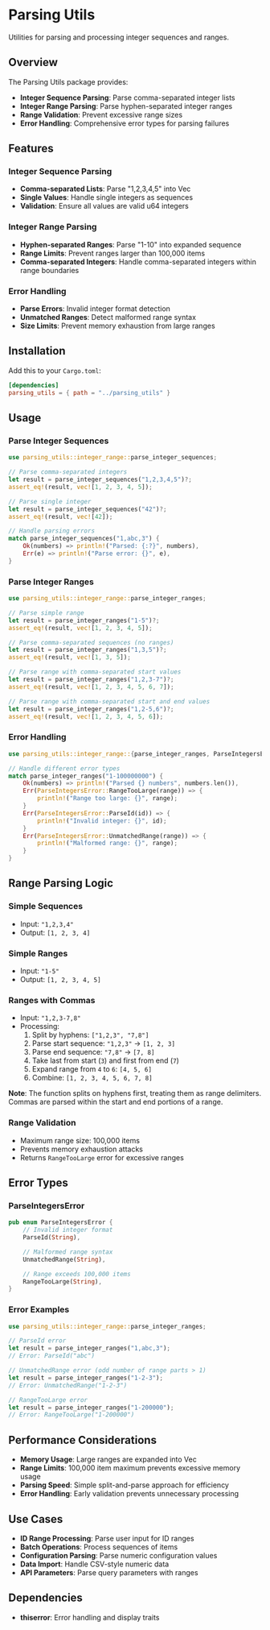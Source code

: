# Parsing Utils

Utilities for parsing and processing integer sequences and ranges.

## Overview

The Parsing Utils package provides:

- **Integer Sequence Parsing**: Parse comma-separated integer lists
- **Integer Range Parsing**: Parse hyphen-separated integer ranges
- **Range Validation**: Prevent excessive range sizes
- **Error Handling**: Comprehensive error types for parsing failures

## Features

### Integer Sequence Parsing

- **Comma-separated Lists**: Parse "1,2,3,4,5" into Vec<u64>
- **Single Values**: Handle single integers as sequences
- **Validation**: Ensure all values are valid u64 integers

### Integer Range Parsing

- **Hyphen-separated Ranges**: Parse "1-10" into expanded sequence
- **Range Limits**: Prevent ranges larger than 100,000 items
- **Comma-separated Integers**: Handle comma-separated integers within range boundaries

### Error Handling

- **Parse Errors**: Invalid integer format detection
- **Unmatched Ranges**: Detect malformed range syntax
- **Size Limits**: Prevent memory exhaustion from large ranges

## Installation

Add this to your `Cargo.toml`:

```toml
[dependencies]
parsing_utils = { path = "../parsing_utils" }
```

## Usage

### Parse Integer Sequences

```rust
use parsing_utils::integer_range::parse_integer_sequences;

// Parse comma-separated integers
let result = parse_integer_sequences("1,2,3,4,5")?;
assert_eq!(result, vec![1, 2, 3, 4, 5]);

// Parse single integer
let result = parse_integer_sequences("42")?;
assert_eq!(result, vec![42]);

// Handle parsing errors
match parse_integer_sequences("1,abc,3") {
    Ok(numbers) => println!("Parsed: {:?}", numbers),
    Err(e) => println!("Parse error: {}", e),
}
```

### Parse Integer Ranges

```rust
use parsing_utils::integer_range::parse_integer_ranges;

// Parse simple range
let result = parse_integer_ranges("1-5")?;
assert_eq!(result, vec![1, 2, 3, 4, 5]);

// Parse comma-separated sequences (no ranges)
let result = parse_integer_ranges("1,3,5")?;
assert_eq!(result, vec![1, 3, 5]);

// Parse range with comma-separated start values
let result = parse_integer_ranges("1,2,3-7")?;
assert_eq!(result, vec![1, 2, 3, 4, 5, 6, 7]);

// Parse range with comma-separated start and end values
let result = parse_integer_ranges("1,2-5,6")?;
assert_eq!(result, vec![1, 2, 3, 4, 5, 6]);
```

### Error Handling

```rust
use parsing_utils::integer_range::{parse_integer_ranges, ParseIntegersError};

// Handle different error types
match parse_integer_ranges("1-100000000") {
    Ok(numbers) => println!("Parsed {} numbers", numbers.len()),
    Err(ParseIntegersError::RangeTooLarge(range)) => {
        println!("Range too large: {}", range);
    }
    Err(ParseIntegersError::ParseId(id)) => {
        println!("Invalid integer: {}", id);
    }
    Err(ParseIntegersError::UnmatchedRange(range)) => {
        println!("Malformed range: {}", range);
    }
}
```

## Range Parsing Logic

### Simple Sequences

- Input: `"1,2,3,4"`
- Output: `[1, 2, 3, 4]`

### Simple Ranges

- Input: `"1-5"`
- Output: `[1, 2, 3, 4, 5]`

### Ranges with Commas

- Input: `"1,2,3-7,8"`
- Processing:
    1. Split by hyphens: `["1,2,3", "7,8"]`
    2. Parse start sequence: `"1,2,3"` → `[1, 2, 3]`
    3. Parse end sequence: `"7,8"` → `[7, 8]`
    4. Take last from start (`3`) and first from end (`7`)
    5. Expand range from `4` to `6`: `[4, 5, 6]`
    6. Combine: `[1, 2, 3, 4, 5, 6, 7, 8]`

**Note**: The function splits on hyphens first, treating them as range delimiters. Commas are parsed within the start and end portions of a range.

### Range Validation

- Maximum range size: 100,000 items
- Prevents memory exhaustion attacks
- Returns `RangeTooLarge` error for excessive ranges

## Error Types

### ParseIntegersError

```rust
pub enum ParseIntegersError {
    // Invalid integer format
    ParseId(String),

    // Malformed range syntax
    UnmatchedRange(String),

    // Range exceeds 100,000 items
    RangeTooLarge(String),
}
```

### Error Examples

```rust
use parsing_utils::integer_range::parse_integer_ranges;

// ParseId error
let result = parse_integer_ranges("1,abc,3");
// Error: ParseId("abc")

// UnmatchedRange error (odd number of range parts > 1)
let result = parse_integer_ranges("1-2-3");
// Error: UnmatchedRange("1-2-3")

// RangeTooLarge error
let result = parse_integer_ranges("1-200000");
// Error: RangeTooLarge("1-200000")
```

## Performance Considerations

- **Memory Usage**: Large ranges are expanded into Vec<u64>
- **Range Limits**: 100,000 item maximum prevents excessive memory usage
- **Parsing Speed**: Simple split-and-parse approach for efficiency
- **Error Handling**: Early validation prevents unnecessary processing

## Use Cases

- **ID Range Processing**: Parse user input for ID ranges
- **Batch Operations**: Process sequences of items
- **Configuration Parsing**: Parse numeric configuration values
- **Data Import**: Handle CSV-style numeric data
- **API Parameters**: Parse query parameters with ranges

## Dependencies

- **thiserror**: Error handling and display traits
